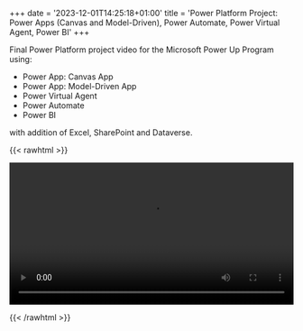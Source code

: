 +++
date = '2023-12-01T14:25:18+01:00'
title = 'Power Platform Project: Power Apps (Canvas and Model-Driven), Power Automate, Power Virtual Agent, Power BI'
+++


Final Power Platform project video for the Microsoft Power Up Program using:
- Power App: Canvas App
- Power App: Model-Driven App
- Power Virtual Agent
- Power Automate
- Power BI

with addition of Excel, SharePoint and Dataverse.

{{< rawhtml >}} 

<video width=100% controls pause>
    <source src="/videos/HollinsAlexandra_cohort_006.mp4" type="video/mp4">
    Your browser does not support the video tag.  
</video>

{{< /rawhtml >}}